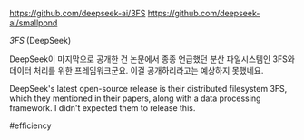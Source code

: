 https://github.com/deepseek-ai/3FS
https://github.com/deepseek-ai/smallpond

*3FS* (DeepSeek)

DeepSeek이 마지막으로 공개한 건 논문에서 종종 언급했던 분산 파일시스템인 3FS와 데이터 처리를 위한 프레임워크군요. 이걸 공개하리라고는 예상하지 못했네요.

DeepSeek's latest open-source release is their distributed filesystem 3FS, which they mentioned in their papers, along with a data processing framework. I didn't expected them to release this.

#efficiency 